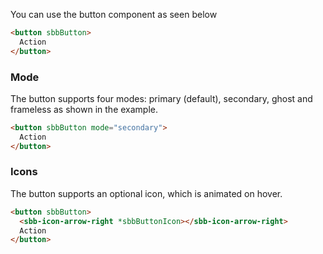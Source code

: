You can use the button component as seen below

```html
<button sbbButton>
  Action
</button>
```

### Mode

The button supports four modes: primary (default), secondary, ghost and frameless as shown in the example.

```html
<button sbbButton mode="secondary">
  Action
</button>
```

### Icons

The button supports an optional icon, which is animated on hover.

```html
<button sbbButton>
  <sbb-icon-arrow-right *sbbButtonIcon></sbb-icon-arrow-right>
  Action
</button>
```
